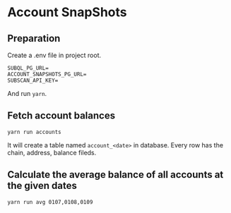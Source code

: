 # Account SnapShots

## Preparation

Create a .env file in project root.

```
SUBQL_PG_URL=
ACCOUNT_SNAPSHOTS_PG_URL=
SUBSCAN_API_KEY=
```

And run `yarn`.

## Fetch account balances

```
yarn run accounts
```

It will create a table named `account_<date>` in database.
Every row has the chain, address, balance fileds.


## Calculate the average balance of all accounts at the given dates

```
yarn run avg 0107,0108,0109
```
